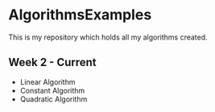 # AlgorithmsExamples
This is my repository which holds all my algorithms created.
## Week 2 - Current
* Linear Algorithm
* Constant Algorithm
* Quadratic Algorithm
